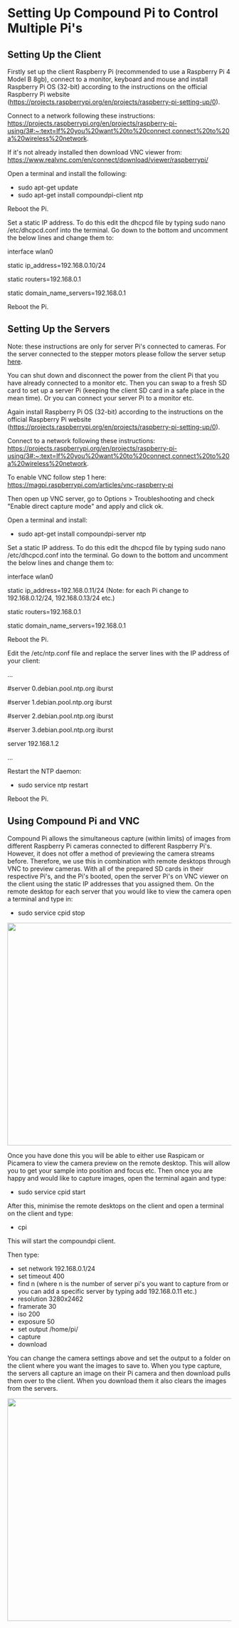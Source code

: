 # Setting Up Compound Pi to Control Multiple Pi's

## Setting Up the Client

Firstly set up the client Raspberry Pi (recommended to use a Raspberry Pi 4 Model B 8gb), connect to a monitor, keyboard and mouse and install Raspberry Pi OS (32-bit) according to the instructions on the official Raspberry Pi website (https://projects.raspberrypi.org/en/projects/raspberry-pi-setting-up/0).

Connect to a network following these instructions: https://projects.raspberrypi.org/en/projects/raspberry-pi-using/3#:~:text=If%20you%20want%20to%20connect,connect%20to%20a%20wireless%20network.

If it's not already installed then download VNC viewer from: https://www.realvnc.com/en/connect/download/viewer/raspberrypi/

Open a terminal and install the following:

* sudo apt-get update
* sudo apt-get install compoundpi-client ntp

Reboot the Pi.

Set a static IP address. To do this edit the dhcpcd file by typing sudo nano /etc/dhcpcd.conf into the terminal. Go down to the bottom and uncomment the below lines and change them to:
	
interface wlan0

static ip_address=192.168.0.10/24 

static routers=192.168.0.1

static domain_name_servers=192.168.0.1

Reboot the Pi.

## Setting Up the Servers

Note: these instructions are only for server Pi's connected to cameras. For the server connected to the stepper motors please follow the server setup [here](https://github.com/NanoBioPhotonics-Strathclyde/M4-MultiModal-Modular-Microscopy/blob/main/Control%20Software/MultiChannelSetup.md).

You can shut down and disconnect the power from the client Pi that you have already connected to a monitor etc. Then you can swap to a fresh SD card to set up a server Pi (keeping the client SD card in a safe place in the mean time). Or you can connect your server Pi to a monitor etc.

Again install Raspberry Pi OS (32-bit) according to the instructions on the official Raspberry Pi website (https://projects.raspberrypi.org/en/projects/raspberry-pi-setting-up/0).

Connect to a network following these instructions: https://projects.raspberrypi.org/en/projects/raspberry-pi-using/3#:~:text=If%20you%20want%20to%20connect,connect%20to%20a%20wireless%20network.

To enable VNC follow step 1 here: https://magpi.raspberrypi.com/articles/vnc-raspberry-pi

Then open up VNC server, go to Options > Troubleshooting and check "Enable direct capture mode" and apply and click ok.

Open a terminal and install:

* sudo apt-get install compoundpi-server ntp

Set a static IP address. To do this edit the dhcpcd file by typing sudo nano /etc/dhcpcd.conf into the terminal. Go down to the bottom and uncomment the below lines and change them to:
	
interface wlan0

static ip_address=192.168.0.11/24         (Note: for each Pi change to 192.168.0.12/24, 192.168.0.13/24 etc.)

static routers=192.168.0.1

static domain_name_servers=192.168.0.1

Reboot the Pi.

Edit the /etc/ntp.conf file and replace the server lines with the IP address of your client:

...

#server 0.debian.pool.ntp.org iburst

#server 1.debian.pool.ntp.org iburst

#server 2.debian.pool.ntp.org iburst

#server 3.debian.pool.ntp.org iburst

server 192.168.1.2

...

Restart the NTP daemon:

* sudo service ntp restart

Reboot the Pi.

## Using Compound Pi and VNC

Compound Pi allows the simultaneous capture (within limits) of images from different Raspberry Pi cameras connected to different Raspberry Pi's. However, it does not offer a method of previewing the camera streams before. Therefore, we use this in combination with remote desktops through VNC to preview cameras. With all of the prepared SD cards in their respective Pi's, and the Pi's booted, open the server Pi's on VNC viewer on the client using the static IP addresses that you assigned them. On the remote desktop for each server that you would like to view the camera open a terminal and type in:

* sudo service cpid stop

<img src="https://github.com/NanoBioPhotonics-Strathclyde/M4-MultiModal-Modular-Microscopy/blob/main/Images/cpidstop.png" height=500 width=900>

Once you have done this you will be able to either use Raspicam or Picamera to view the camera preview on the remote desktop. This will allow you to get your sample into position and focus etc. Then once you are happy and would like to capture images, open the terminal again and type:

* sudo service cpid start

After this, minimise the remote desktops on the client and open a terminal on the client and type:

* cpi

This will start the compoundpi client.

Then type:

* set network 192.168.0.1/24
* set timeout 400
* find n (where n is the number of server pi's you want to capture from or you can add a specific server by typing add 192.168.0.11 etc.)
* resolution 3280x2462
* framerate 30
* iso 200
* exposure 50
* set output /home/pi/
* capture
* download

You can change the camera settings above and set the output to a folder on the client where you want the images to save to. When you type capture, the servers all capture an image on their Pi camera and then download pulls them over to the client. When you download them it also clears the images from the servers.

<img src="https://github.com/NanoBioPhotonics-Strathclyde/M4-MultiModal-Modular-Microscopy/blob/main/Images/cpi.png" height=500 width=900>

